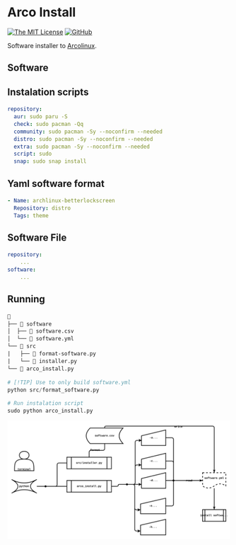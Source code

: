 # Arco Install

[![The MIT License](https://img.shields.io/badge/license-MIT-blue.svg?style=for-the-badge)](http://opensource.org/licenses/MIT)
[![GitHub](https://img.shields.io/github/tag/AlbertoVf/arco-install.svg?style=for-the-badge)](https://github.com/AlbertoVf/arco-install/tags)

Software installer to [Arcolinux](https://arcolinux.com/).

## Software

## Instalation scripts

```yaml
repository:
  aur: sudo paru -S
  check: sudo pacman -Qq
  community: sudo pacman -Sy --noconfirm --needed
  distro: sudo pacman -Sy --noconfirm --needed
  extra: sudo pacman -Sy --noconfirm --needed
  script: sudo
  snap: sudo snap install
```

## Yaml software format

```yaml
- Name: archlinux-betterlockscreen
  Repository: distro
  Tags: theme
```

## Software File

```yaml
repository:
    ...
software:
    ...
```

## Running

```txt
📂
├── 📂 software
│  ├── 📜 software.csv
│  └── 📜 software.yml
└── 📂 src
|   ├── 🐚 format-software.py
|   └── 🐚 installer.py
└── 🐚 arco_install.py
```

```python
# [!TIP] Use to only build software.yml
python src/format_software.py
```

```python
# Run instalation script
sudo python arco_install.py
```

![Use diagram](./docs/use_diagram.svg)
